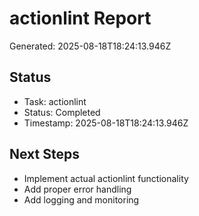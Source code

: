 # actionlint Report

Generated: 2025-08-18T18:24:13.946Z

## Status
- Task: actionlint
- Status: Completed
- Timestamp: 2025-08-18T18:24:13.946Z

## Next Steps
- Implement actual actionlint functionality
- Add proper error handling
- Add logging and monitoring
